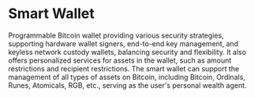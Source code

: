 # Smart Wallet

Programmable Bitcoin wallet providing various security strategies, supporting hardware wallet signers, end-to-end key management, and keyless network custody wallets, balancing security and flexibility. It also offers personalized services for assets in the wallet, such as amount restrictions and recipient restrictions. The smart wallet can support the management of all types of assets on Bitcoin, including Bitcoin, Ordinals, Runes, Atomicals, RGB, etc., serving as the user's personal wealth agent.